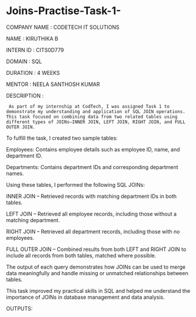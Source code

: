 # Joins-Practise-Task-1-

COMPANY NAME : CODETECH IT SOLUTIONS

NAME : KIRUTHIKA B 

INTERN ID : CITS0D779  

DOMAIN : SQL

DURATION : 4 WEEKS

MENTOR : NEELA SANTHOSH KUMAR

DESCRIPTION :

     As part of my internship at CodTech, I was assigned Task 1 to demonstrate my understanding and application of SQL JOIN operations. This task focused on combining data from two related tables using different types of JOINs—INNER JOIN, LEFT JOIN, RIGHT JOIN, and FULL OUTER JOIN.

To fulfill the task, I created two sample tables:

Employees: Contains employee details such as employee ID, name, and department ID.

Departments: Contains department IDs and corresponding department names.

Using these tables, I performed the following SQL JOINs:

INNER JOIN – Retrieved records with matching department IDs in both tables.

LEFT JOIN – Retrieved all employee records, including those without a matching department.

RIGHT JOIN – Retrieved all department records, including those with no employees.

FULL OUTER JOIN – Combined results from both LEFT and RIGHT JOIN to include all records from both tables, matched where possible.

The output of each query demonstrates how JOINs can be used to merge data meaningfully and handle missing or unmatched relationships between tables.

This task improved my practical skills in SQL and helped me understand the importance of JOINs in database management and data analysis.

OUTPUTS:


